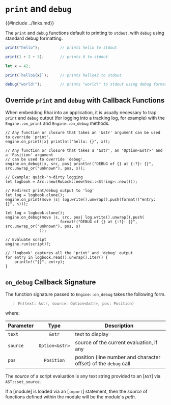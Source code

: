`print` and `debug`
===================

{{#include ../links.md}}

The `print` and `debug` functions default to printing to `stdout`, with `debug` using standard debug formatting.

```js
print("hello");         // prints hello to stdout

print(1 + 2 + 3);       // prints 6 to stdout

let x = 42;

print(`hello${x}`);     // prints hello42 to stdout

debug("world!");        // prints "world!" to stdout using debug formatting
```

Override `print` and `debug` with Callback Functions
--------------------------------------------------

When embedding Rhai into an application, it is usually necessary to trap `print` and `debug` output
(for logging into a tracking log, for example) with the `Engine::on_print` and `Engine::on_debug` methods.

```rust,no_run
// Any function or closure that takes an '&str' argument can be used to override 'print'.
engine.on_print(|x| println!("hello: {}", x));

// Any function or closure that takes a '&str', an 'Option<&str>' and a 'Position' argument
// can be used to override 'debug'.
engine.on_debug(|x, src, pos| println!("DEBUG of {} at {:?}: {}", src.unwrap_or("unknown"), pos, x));

// Example: quick-'n-dirty logging
let logbook = Arc::new(RwLock::new(Vec::<String>::new()));

// Redirect print/debug output to 'log'
let log = logbook.clone();
engine.on_print(move |s| log.write().unwrap().push(format!("entry: {}", s)));

let log = logbook.clone();
engine.on_debug(move |s, src, pos| log.write().unwrap().push(
                        format!("DEBUG of {} at {:?}: {}", src.unwrap_or("unknown"), pos, s)
               ));

// Evaluate script
engine.run(script)?;

// 'logbook' captures all the 'print' and 'debug' output
for entry in logbook.read().unwrap().iter() {
    println!("{}", entry);
}
```


`on_debug` Callback Signature
-----------------------------

The function signature passed to `Engine::on_debug` takes the following form.

> `Fn(text: &str, source: Option<&str>, pos: Position)`

where:

| Parameter |      Type      | Description                                                     |
| --------- | :------------: | --------------------------------------------------------------- |
| `text`    |     `&str`     | text to display                                                 |
| `source`  | `Option<&str>` | source of the current evaluation, if any                        |
| `pos`     |   `Position`   | position (line number and character offset) of the `debug` call |

The _source_ of a script evaluation is any text string provided to an [`AST`] via `AST::set_source`.

If a [module] is loaded via an [`import`] statement, then the _source_ of functions defined
within the module will be the module's _path_.
